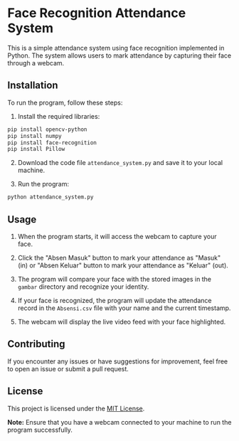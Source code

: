 # Face Recognition Attendance System

This is a simple attendance system using face recognition implemented in Python. The system allows users to mark attendance by capturing their face through a webcam.

## Installation

To run the program, follow these steps:

1. Install the required libraries:
```bash
pip install opencv-python
pip install numpy
pip install face-recognition
pip install Pillow
```

2. Download the code file `attendance_system.py` and save it to your local machine.

3. Run the program:
```bash
python attendance_system.py
```

## Usage

1. When the program starts, it will access the webcam to capture your face.

2. Click the "Absen Masuk" button to mark your attendance as "Masuk" (in) or "Absen Keluar" button to mark your attendance as "Keluar" (out).

3. The program will compare your face with the stored images in the `gambar` directory and recognize your identity.

4. If your face is recognized, the program will update the attendance record in the `Absensi.csv` file with your name and the current timestamp.

5. The webcam will display the live video feed with your face highlighted.

## Contributing

If you encounter any issues or have suggestions for improvement, feel free to open an issue or submit a pull request.

## License

This project is licensed under the [MIT License](LICENSE).

**Note:** Ensure that you have a webcam connected to your machine to run the program successfully.

